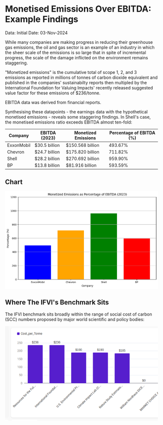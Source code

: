 # Monetised Emissions Over EBITDA:  Example Findings

Data: Initial
Date: 03-Nov-2024

While many companies are making progress in reducing their greenhouse gas emissions, the oil and gas sector is an example of an industry in which the sheer scale of the emissions is so large that in spite of incremental progress, the scale of the damage inflicted on the environment remains staggering. 

"Monetized emissions" is the cumulative total of scope 1, 2, and 3 emissions as reported in millions of tonnes of carbon dioxide equivalent and published in the companies' sustainabilty reports then multipled by the International Foundation for Valuing Impacts' recently released suggested value factor for these emissions of $236/tonne. 

EBITDA data was derived from financial reports.

Synthesising these datapoints - the earnings data with the hypothetical monetised emissions - reveals some staggering findings. In Shell's case, the monetised emissions ratio exceeds EBITDA almost ten-fold:

| **Company**   | **EBITDA (2023)** | **Monetized Emissions** | **Percentage of EBITDA (%)** |
|---------------|-------------------|-------------------------|------------------------------|
| ExxonMobil    | $30.5 billion      | $150.568 billion        | 493.67%                      |
| Chevron       | $24.7 billion      | $175.820 billion        | 711.82%                      |
| Shell         | $28.2 billion      | $270.692 billion        | 959.90%                      |
| BP            | $13.8 billion      | $81.916 billion         | 593.59%                      |

## Chart

![alt text](emissions_over_ebitda.png)

## Where The IFVI's Benchmark Sits

The IFVI benchmark sits broadly within the range of social cost of carbon (SCC) numbers proposed by major world scientific and policy bodies:

![alt text](image.png)